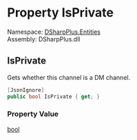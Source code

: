 # Property IsPrivate

Namespace: [DSharpPlus.Entities](DSharpPlus.Entities.md)  
Assembly: DSharpPlus.dll

## <a id="DSharpPlus_Entities_DiscordChannel_IsPrivate"></a>IsPrivate

Gets whether this channel is a DM channel.

```csharp
[JsonIgnore]
public bool IsPrivate { get; }
```

### Property Value

[bool](https://learn.microsoft.com/dotnet/api/system.boolean)

